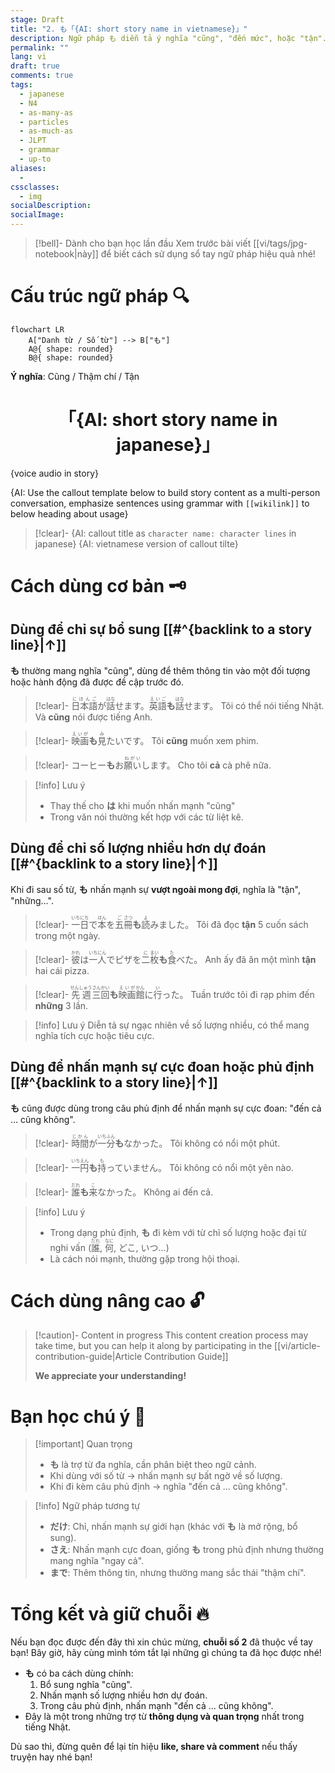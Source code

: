 ```yaml
---
stage: Draft
title: "2. も「{AI: short story name in vietnamese}」"
description: Ngữ pháp も diễn tả ý nghĩa "cũng", "đến mức", hoặc "tận". Bài viết giải thích rõ ràng cách dùng, ví dụ thực tế và hội thoại sinh động
permalink: ""
lang: vi
draft: true
comments: true
tags:
  - japanese
  - N4
  - as-many-as
  - particles
  - as-much-as
  - JLPT
  - grammar
  - up-to
aliases:
  - 
cssclasses:
  - img
socialDescription:
socialImage:
---
```


> [!bell]- Dành cho bạn học lần đầu
> Xem trước bài viết [[vi/tags/jpg-notebook|này]] để biết cách sử dụng sổ tay ngữ pháp hiệu quả nhé!

# Cấu trúc ngữ pháp 🔍
```mermaid
flowchart LR
    A["Danh từ / Số từ"] --> B["も"]
    A@{ shape: rounded}
    B@{ shape: rounded}
```

**Ý nghĩa**: Cũng / Thậm chí / Tận 

<h1 style="text-align:center;">「{AI: short story name in japanese}」</h1>
{voice audio in story}

{AI: Use the callout template below to build story content as a multi-person conversation, emphasize sentences using grammar with `[[wikilink]]` to below heading about usage}

> [!clear]- {AI: callout title as `character name: character lines` in japanese}
> {AI: vietnamese version of callout tilte}

# Cách dùng cơ bản 🗝️

## Dùng để chỉ sự bổ sung [[#^{backlink to a story line}|↑]]
**も** thường mang nghĩa "cũng", dùng để thêm thông tin vào một đối tượng hoặc hành động đã được đề cập trước đó.

> [!clear]- <ruby>日本語<rt>にほんご</rt></ruby>が<ruby>話<rt>はな</rt></ruby>せます。<ruby>英語<rt>えいご</rt></ruby>**も**<ruby>話<rt>はな</rt></ruby>せます。
> Tôi có thể nói tiếng Nhật. Và **cũng** nói được tiếng Anh.

> [!clear]- <ruby>映画<rt>えいが</rt></ruby>**も**<ruby>見<rt>み</rt></ruby>たいです。
> Tôi **cũng** muốn xem phim.

> [!clear]- コーヒー**も**お<ruby>願い<rt>ねがい</rt></ruby>します。
> Cho tôi **cả** cà phê nữa.

> [!info] Lưu ý
> - Thay thế cho **は** khi muốn nhấn mạnh "cũng"
> - Trong văn nói thường kết hợp với các từ liệt kê.

## Dùng để chỉ số lượng nhiều hơn dự đoán [[#^{backlink to a story line}|↑]]
Khi đi sau số từ, **も** nhấn mạnh sự **vượt ngoài mong đợi**, nghĩa là "tận", "những…".

> [!clear]- <ruby>一<rt>いち</rt></ruby><ruby>日<rt>にち</rt></ruby>で<ruby>本<rt>ほん</rt></ruby>を<ruby>五<rt>ご</rt></ruby><ruby>冊<rt>さつ</rt></ruby>**も**<ruby>読<rt>よ</rt></ruby>みました。
> Tôi đã đọc **tận** 5 cuốn sách trong một ngày.

> [!clear]- <ruby>彼<rt>かれ</rt></ruby>は<ruby>一<rt>いち</rt></ruby><ruby>人<rt>にん</rt></ruby>でピザを<ruby>二<rt>に</rt></ruby><ruby>枚<rt>まい</rt></ruby>**も**<ruby>食<rt>た</rt></ruby>べた。
> Anh ấy đã ăn một mình **tận** hai cái pizza.

> [!clear]- <ruby>先週<rt>せんしゅう</rt></ruby><ruby>三<rt>さん</rt></ruby><ruby>回<rt>かい</rt></ruby>**も**<ruby>映画<rt>えいが</rt></ruby><ruby>館<rt>かん</rt></ruby>に<ruby>行<rt>い</rt></ruby>った。
> Tuần trước tôi đi rạp phim đến **những** 3 lần.

> [!info] Lưu ý
> Diễn tả sự ngạc nhiên về số lượng nhiều, có thể mang nghĩa tích cực hoặc tiêu cực.

## Dùng để nhấn mạnh sự cực đoan hoặc phủ định [[#^{backlink to a story line}|↑]]
**も** cũng được dùng trong câu phủ định để nhấn mạnh sự cực đoan: "đến cả … cũng không".

> [!clear]- <ruby>時間<rt>じかん</rt></ruby>が<ruby>一<rt>いち</rt></ruby><ruby>分<rt>ふん</rt></ruby>**も**なかった。
> Tôi không có nổi một phút.

> [!clear]- <ruby>一円<rt>いちえん</rt></ruby>**も**<ruby>持<rt>も</rt></ruby>っていません。
> Tôi không có nổi một yên nào.

> [!clear]- <ruby>誰<rt>だれ</rt></ruby>**も**<ruby>来<rt>こ</rt></ruby>なかった。
> Không ai đến cả.

> [!info] Lưu ý
> - Trong dạng phủ định, **も** đi kèm với từ chỉ số lượng hoặc đại từ nghi vấn (<ruby>誰<rt>だれ</rt></ruby>, <ruby>何<rt>なに</rt></ruby>, どこ, いつ…)
> - Là cách nói mạnh, thường gặp trong hội thoại.

# Cách dùng nâng cao 🔓

> [!caution]- Content in progress
> This content creation process may take time, but you can help it along by participating in the [[vi/article-contribution-guide|Article Contribution Guide]]
>
> **We appreciate your understanding!**

# Bạn học chú ý 👀
> [!important] Quan trọng
> - **も** là trợ từ đa nghĩa, cần phân biệt theo ngữ cảnh.
> - Khi dùng với số từ → nhấn mạnh sự bất ngờ về số lượng.
> - Khi đi kèm câu phủ định → nghĩa "đến cả … cũng không".

> [!info] Ngữ pháp tương tự
> - **だけ**: Chỉ, nhấn mạnh sự giới hạn (khác với **も** là mở rộng, bổ sung).
> - **さえ**: Nhấn mạnh cực đoan, giống **も** trong phủ định nhưng thường mang nghĩa "ngay cả".
> - **まで**: Thêm thông tin, nhưng thường mang sắc thái "thậm chí".

# Tổng kết và giữ chuỗi 🔥
Nếu bạn đọc được đến đây thì xin chúc mừng, **chuỗi số 2** đã thuộc về tay bạn! Bây giờ, hãy cùng mình tóm tắt lại những gì chúng ta đã học được nhé!

- **も** có ba cách dùng chính:
	1. Bổ sung nghĩa "cũng".
    2. Nhấn mạnh số lượng nhiều hơn dự đoán.
    3. Trong câu phủ định, nhấn mạnh "đến cả … cũng không".
- Đây là một trong những trợ từ **thông dụng và quan trọng** nhất trong tiếng Nhật.

Dù sao thì, đừng quên để lại tín hiệu **like, share và comment** nếu thấy truyện hay nhé bạn!

